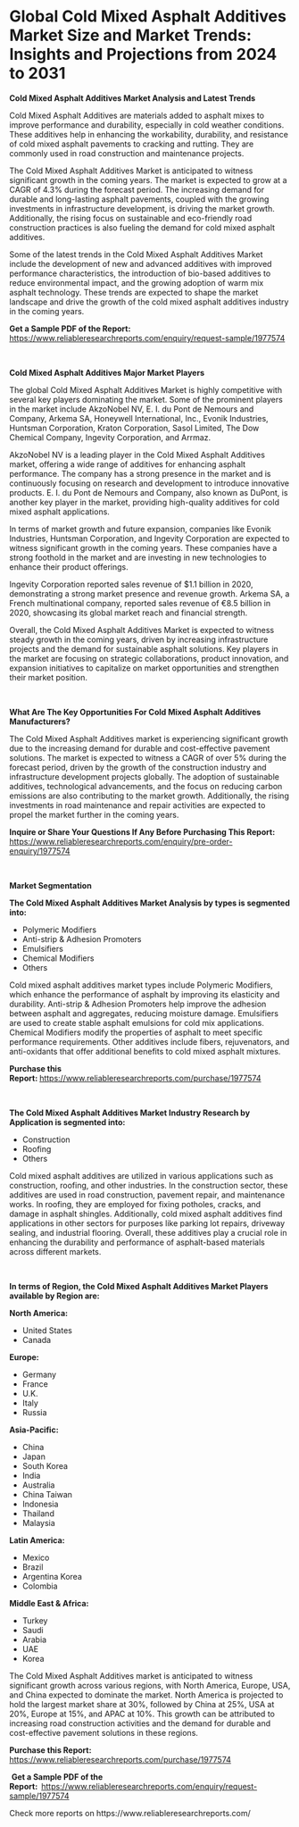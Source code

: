 <p><h1>Global Cold Mixed Asphalt Additives Market Size and Market Trends: Insights and Projections from 2024 to 2031</h1></p><p><strong>Cold Mixed Asphalt Additives Market Analysis and Latest Trends</strong></p>
<p><p>Cold Mixed Asphalt Additives are materials added to asphalt mixes to improve performance and durability, especially in cold weather conditions. These additives help in enhancing the workability, durability, and resistance of cold mixed asphalt pavements to cracking and rutting. They are commonly used in road construction and maintenance projects.</p><p>The Cold Mixed Asphalt Additives Market is anticipated to witness significant growth in the coming years. The market is expected to grow at a CAGR of 4.3% during the forecast period. The increasing demand for durable and long-lasting asphalt pavements, coupled with the growing investments in infrastructure development, is driving the market growth. Additionally, the rising focus on sustainable and eco-friendly road construction practices is also fueling the demand for cold mixed asphalt additives.</p><p>Some of the latest trends in the Cold Mixed Asphalt Additives Market include the development of new and advanced additives with improved performance characteristics, the introduction of bio-based additives to reduce environmental impact, and the growing adoption of warm mix asphalt technology. These trends are expected to shape the market landscape and drive the growth of the cold mixed asphalt additives industry in the coming years.</p></p>
<p><strong>Get a Sample PDF of the Report:&nbsp;</strong> <a href="https://www.reliableresearchreports.com/enquiry/request-sample/1977574">https://www.reliableresearchreports.com/enquiry/request-sample/1977574</a></p>
<p>&nbsp;</p>
<p><strong>Cold Mixed Asphalt Additives Major Market Players</strong></p>
<p><p>The global Cold Mixed Asphalt Additives Market is highly competitive with several key players dominating the market. Some of the prominent players in the market include AkzoNobel NV, E. I. du Pont de Nemours and Company, Arkema SA, Honeywell International, Inc., Evonik Industries, Huntsman Corporation, Kraton Corporation, Sasol Limited, The Dow Chemical Company, Ingevity Corporation, and Arrmaz.</p><p>AkzoNobel NV is a leading player in the Cold Mixed Asphalt Additives market, offering a wide range of additives for enhancing asphalt performance. The company has a strong presence in the market and is continuously focusing on research and development to introduce innovative products. E. I. du Pont de Nemours and Company, also known as DuPont, is another key player in the market, providing high-quality additives for cold mixed asphalt applications.</p><p>In terms of market growth and future expansion, companies like Evonik Industries, Huntsman Corporation, and Ingevity Corporation are expected to witness significant growth in the coming years. These companies have a strong foothold in the market and are investing in new technologies to enhance their product offerings.</p><p>Ingevity Corporation reported sales revenue of $1.1 billion in 2020, demonstrating a strong market presence and revenue growth. Arkema SA, a French multinational company, reported sales revenue of €8.5 billion in 2020, showcasing its global market reach and financial strength.</p><p>Overall, the Cold Mixed Asphalt Additives Market is expected to witness steady growth in the coming years, driven by increasing infrastructure projects and the demand for sustainable asphalt solutions. Key players in the market are focusing on strategic collaborations, product innovation, and expansion initiatives to capitalize on market opportunities and strengthen their market position.</p></p>
<p>&nbsp;</p>
<p><strong>What Are The Key Opportunities For Cold Mixed Asphalt Additives Manufacturers?</strong></p>
<p><p>The Cold Mixed Asphalt Additives market is experiencing significant growth due to the increasing demand for durable and cost-effective pavement solutions. The market is expected to witness a CAGR of over 5% during the forecast period, driven by the growth of the construction industry and infrastructure development projects globally. The adoption of sustainable additives, technological advancements, and the focus on reducing carbon emissions are also contributing to the market growth. Additionally, the rising investments in road maintenance and repair activities are expected to propel the market further in the coming years.</p></p>
<p><strong>Inquire or Share Your Questions If Any Before Purchasing This Report:</strong> <a href="https://www.reliableresearchreports.com/enquiry/pre-order-enquiry/1977574">https://www.reliableresearchreports.com/enquiry/pre-order-enquiry/1977574</a></p>
<p>&nbsp;</p>
<p><strong>Market Segmentation</strong></p>
<p><strong>The Cold Mixed Asphalt Additives Market Analysis by types is segmented into:</strong></p>
<p><ul><li>Polymeric Modifiers</li><li>Anti-strip & Adhesion Promoters</li><li>Emulsifiers</li><li>Chemical Modifiers</li><li>Others</li></ul></p>
<p><p>Cold mixed asphalt additives market types include Polymeric Modifiers, which enhance the performance of asphalt by improving its elasticity and durability. Anti-strip & Adhesion Promoters help improve the adhesion between asphalt and aggregates, reducing moisture damage. Emulsifiers are used to create stable asphalt emulsions for cold mix applications. Chemical Modifiers modify the properties of asphalt to meet specific performance requirements. Other additives include fibers, rejuvenators, and anti-oxidants that offer additional benefits to cold mixed asphalt mixtures.</p></p>
<p><strong>Purchase this Report:&nbsp;</strong><a href="https://www.reliableresearchreports.com/purchase/1977574">https://www.reliableresearchreports.com/purchase/1977574</a></p>
<p>&nbsp;</p>
<p><strong>The Cold Mixed Asphalt Additives Market Industry Research by Application is segmented into:</strong></p>
<p><ul><li>Construction</li><li>Roofing</li><li>Others</li></ul></p>
<p><p>Cold mixed asphalt additives are utilized in various applications such as construction, roofing, and other industries. In the construction sector, these additives are used in road construction, pavement repair, and maintenance works. In roofing, they are employed for fixing potholes, cracks, and damage in asphalt shingles. Additionally, cold mixed asphalt additives find applications in other sectors for purposes like parking lot repairs, driveway sealing, and industrial flooring. Overall, these additives play a crucial role in enhancing the durability and performance of asphalt-based materials across different markets.</p></p>
<p>&nbsp;</p>
<p><strong>In terms of Region, the Cold Mixed Asphalt Additives Market Players available by Region are:</strong></p>
<p>
    <p> <strong> North America: </strong>
        <ul>
            <li>United States</li>
            <li>Canada</li>
        </ul>
        </p> 
    <p> <strong> Europe: </strong>
        <ul>
            <li>Germany</li>
            <li>France</li>
            <li>U.K.</li>
            <li>Italy</li>
            <li>Russia</li>
        </ul>
        </p> 
    <p> <strong> Asia-Pacific: </strong>
        <ul>
            <li>China</li>
            <li>Japan</li>
            <li>South Korea</li>
            <li>India</li>
            <li>Australia</li>
            <li>China Taiwan</li>
            <li>Indonesia</li>
            <li>Thailand</li>
            <li>Malaysia</li>
        </ul>
        </p> 
    <p> <strong> Latin America: </strong>
        <ul>
            <li>Mexico</li>
            <li>Brazil</li>
            <li>Argentina Korea</li>
            <li>Colombia</li>
        </ul>
        </p> 
    <p> <strong> Middle East & Africa: </strong>
        <ul>
            <li>Turkey</li>
            <li>Saudi</li>
            <li>Arabia</li>
            <li>UAE</li>
            <li>Korea</li>
        </ul>
    </p>
    </p>
<p><p>The Cold Mixed Asphalt Additives market is anticipated to witness significant growth across various regions, with North America, Europe, USA, and China expected to dominate the market. North America is projected to hold the largest market share at 30%, followed by China at 25%, USA at 20%, Europe at 15%, and APAC at 10%. This growth can be attributed to increasing road construction activities and the demand for durable and cost-effective pavement solutions in these regions.</p></p>
<p><strong>Purchase this Report: </strong><a href="https://www.reliableresearchreports.com/purchase/1977574">https://www.reliableresearchreports.com/purchase/1977574</a></p>
<p>&nbsp;<strong>Get a Sample PDF of the Report:&nbsp;&nbsp;</strong><a href="https://www.reliableresearchreports.com/enquiry/request-sample/1977574">https://www.reliableresearchreports.com/enquiry/request-sample/1977574</a></p>
<p><strong></strong></p>
<p>Check more reports on https://www.reliableresearchreports.com/</p>